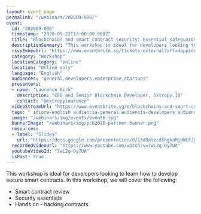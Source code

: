 ```yaml
---
layout: event_page
permalink: "/webinars/202009-006/"
event:
  id: "202009-006"
  timestamp: "2020-09-22T13:00:00.000Z"
  title: "Blockchains and smart contract security: Essential safeguards for your dApp"
  descriptionSummary: "This workshop is ideal for developers looking to learn how to develop secure smart contracts. In this workshop, we will cover the following…"
  rsvpEmbedUrl: "https://www.eventbrite.sg/tickets-external?aff=dappsdev&eid=118591120233"
  category: "Workshop"
  locationCategory: "online"
  location: "Online only"
  language: "English"
  audiences: "general,developers,enterprise,startups"
  presenters:
  - name: "Laurence Kirk"
    description: "CEO and Senior Blockchain Developer, Extropy.IO"
    contact: "@extropylaurence"
  videoStreamUrl: "https://www.eventbrite.sg/e/blockchains-and-smart-contract-security-essential-safeguards-for-your-dapp-tickets-118591120233"
  tags: " idioma-english audiencia-general audiencia-developers audiencia-enterprise audiencia-startups recent"
  image: "/webinars/img/events/event6.jpg"
  bannerImage: "/webinars/img/pch2020-partner-banner.png"
  resources:
  - label: "Slides"
    url: "https://docs.google.com/presentation/d/13dBalzcdShgkaMjdWCFJUqkcJt2DjLHL6iWnqpxww0Y/edit#'"
  recordedVideoUrl: "https://www.youtube.com/watch?v=7wL2g-Dy7UA"
  youtubeVideoId: "7wL2g-Dy7UA"
  isPast: true
---
```



This workshop is ideal for developers looking to learn how to develop secure smart contracts. In this workshop, we will cover the following:

- Smart contract review
- Security essentials
- Hands on - hacking contracts

